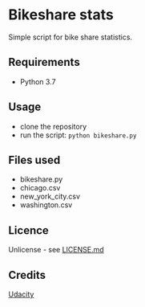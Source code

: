 # Bikeshare stats
Simple script for bike share statistics.

## Requirements
* Python 3.7

## Usage
* clone the repository
* run the script: `python bikeshare.py`

## Files used
- bikeshare.py
- chicago.csv
- new_york_city.csv
- washington.csv

## Licence
Unlicense - see [LICENSE.md](https://github.com/ju-anoriant/pdsnd_github/blob/documentation/UNLICENSE.md)

## Credits
[Udacity](https://www.udacity.com)
